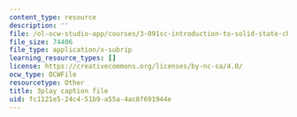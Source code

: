 ```yaml
---
content_type: resource
description: ''
file: /ol-ocw-studio-app/courses/3-091sc-introduction-to-solid-state-chemistry-fall-2010/fc1121e524c451b9a55a4ac8f691944e_KlI1duF4K9o.vtt
file_size: 74406
file_type: application/x-subrip
learning_resource_types: []
license: https://creativecommons.org/licenses/by-nc-sa/4.0/
ocw_type: OCWFile
resourcetype: Other
title: 3play caption file
uid: fc1121e5-24c4-51b9-a55a-4ac8f691944e
---
```

